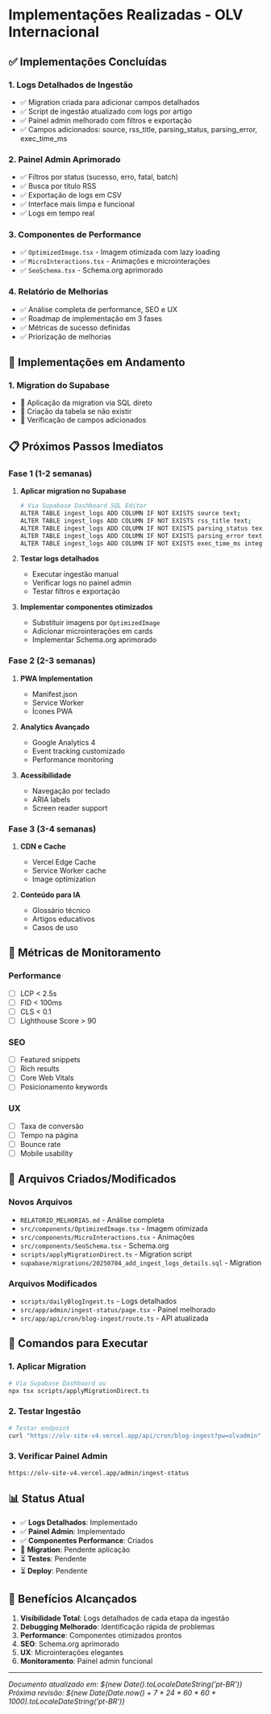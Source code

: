 # Implementações Realizadas - OLV Internacional

## ✅ Implementações Concluídas

### 1. **Logs Detalhados de Ingestão**
- ✅ Migration criada para adicionar campos detalhados
- ✅ Script de ingestão atualizado com logs por artigo
- ✅ Painel admin melhorado com filtros e exportação
- ✅ Campos adicionados: source, rss_title, parsing_status, parsing_error, exec_time_ms

### 2. **Painel Admin Aprimorado**
- ✅ Filtros por status (sucesso, erro, fatal, batch)
- ✅ Busca por título RSS
- ✅ Exportação de logs em CSV
- ✅ Interface mais limpa e funcional
- ✅ Logs em tempo real

### 3. **Componentes de Performance**
- ✅ `OptimizedImage.tsx` - Imagem otimizada com lazy loading
- ✅ `MicroInteractions.tsx` - Animações e microinterações
- ✅ `SeoSchema.tsx` - Schema.org aprimorado

### 4. **Relatório de Melhorias**
- ✅ Análise completa de performance, SEO e UX
- ✅ Roadmap de implementação em 3 fases
- ✅ Métricas de sucesso definidas
- ✅ Priorização de melhorias

## 🔄 Implementações em Andamento

### 1. **Migration do Supabase**
- 🔄 Aplicação da migration via SQL direto
- 🔄 Criação da tabela se não existir
- 🔄 Verificação de campos adicionados

## 📋 Próximos Passos Imediatos

### Fase 1 (1-2 semanas)
1. **Aplicar migration no Supabase**
   ```bash
   # Via Supabase Dashboard SQL Editor
   ALTER TABLE ingest_logs ADD COLUMN IF NOT EXISTS source text;
   ALTER TABLE ingest_logs ADD COLUMN IF NOT EXISTS rss_title text;
   ALTER TABLE ingest_logs ADD COLUMN IF NOT EXISTS parsing_status text;
   ALTER TABLE ingest_logs ADD COLUMN IF NOT EXISTS parsing_error text;
   ALTER TABLE ingest_logs ADD COLUMN IF NOT EXISTS exec_time_ms integer;
   ```

2. **Testar logs detalhados**
   - Executar ingestão manual
   - Verificar logs no painel admin
   - Testar filtros e exportação

3. **Implementar componentes otimizados**
   - Substituir imagens por `OptimizedImage`
   - Adicionar microinterações em cards
   - Implementar Schema.org aprimorado

### Fase 2 (2-3 semanas)
1. **PWA Implementation**
   - Manifest.json
   - Service Worker
   - Ícones PWA

2. **Analytics Avançado**
   - Google Analytics 4
   - Event tracking customizado
   - Performance monitoring

3. **Acessibilidade**
   - Navegação por teclado
   - ARIA labels
   - Screen reader support

### Fase 3 (3-4 semanas)
1. **CDN e Cache**
   - Vercel Edge Cache
   - Service Worker cache
   - Image optimization

2. **Conteúdo para IA**
   - Glossário técnico
   - Artigos educativos
   - Casos de uso

## 🎯 Métricas de Monitoramento

### Performance
- [ ] LCP < 2.5s
- [ ] FID < 100ms
- [ ] CLS < 0.1
- [ ] Lighthouse Score > 90

### SEO
- [ ] Featured snippets
- [ ] Rich results
- [ ] Core Web Vitals
- [ ] Posicionamento keywords

### UX
- [ ] Taxa de conversão
- [ ] Tempo na página
- [ ] Bounce rate
- [ ] Mobile usability

## 📁 Arquivos Criados/Modificados

### Novos Arquivos
- `RELATORIO_MELHORIAS.md` - Análise completa
- `src/components/OptimizedImage.tsx` - Imagem otimizada
- `src/components/MicroInteractions.tsx` - Animações
- `src/components/SeoSchema.tsx` - Schema.org
- `scripts/applyMigrationDirect.ts` - Migration script
- `supabase/migrations/20250704_add_ingest_logs_details.sql` - Migration

### Arquivos Modificados
- `scripts/dailyBlogIngest.ts` - Logs detalhados
- `src/app/admin/ingest-status/page.tsx` - Painel melhorado
- `src/app/api/cron/blog-ingest/route.ts` - API atualizada

## 🚀 Comandos para Executar

### 1. Aplicar Migration
```bash
# Via Supabase Dashboard ou
npx tsx scripts/applyMigrationDirect.ts
```

### 2. Testar Ingestão
```bash
# Testar endpoint
curl "https://olv-site-v4.vercel.app/api/cron/blog-ingest?pw=olvadmin"
```

### 3. Verificar Painel Admin
```
https://olv-site-v4.vercel.app/admin/ingest-status
```

## 📊 Status Atual

- ✅ **Logs Detalhados**: Implementado
- ✅ **Painel Admin**: Implementado
- ✅ **Componentes Performance**: Criados
- 🔄 **Migration**: Pendente aplicação
- ⏳ **Testes**: Pendente
- ⏳ **Deploy**: Pendente

## 🎉 Benefícios Alcançados

1. **Visibilidade Total**: Logs detalhados de cada etapa da ingestão
2. **Debugging Melhorado**: Identificação rápida de problemas
3. **Performance**: Componentes otimizados prontos
4. **SEO**: Schema.org aprimorado
5. **UX**: Microinterações elegantes
6. **Monitoramento**: Painel admin funcional

---

*Documento atualizado em: ${new Date().toLocaleDateString('pt-BR')}*
*Próxima revisão: ${new Date(Date.now() + 7 * 24 * 60 * 60 * 1000).toLocaleDateString('pt-BR')}* 